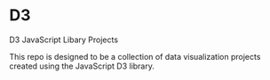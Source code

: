 # D3
D3 JavaScript Libary Projects

This repo is designed to be a collection of data visualization projects created using the JavaScript D3 library.
